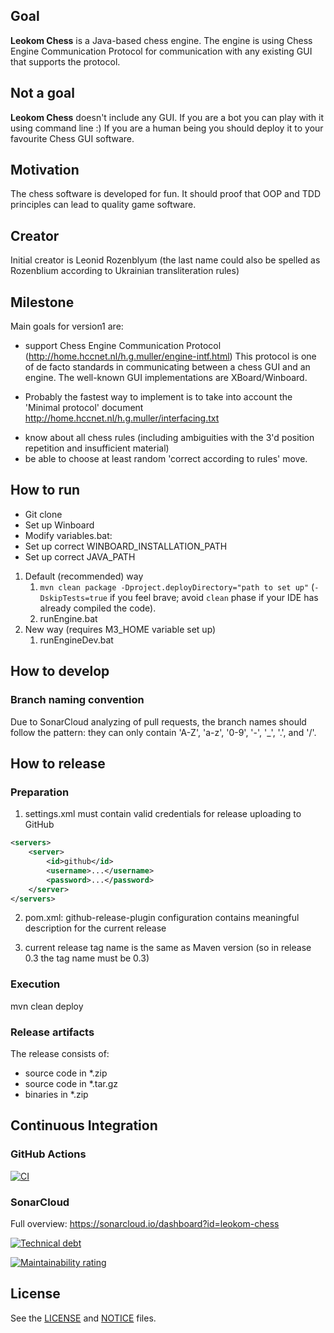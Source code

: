 ## Goal
**Leokom Chess** is a Java-based chess engine.
The engine is using Chess Engine Communication Protocol for communication with any existing GUI that supports the protocol.

## Not a goal
**Leokom Chess** doesn't include any GUI.
If you are a bot you can play with it using command line :)
If you are a human being you should deploy it to your favourite Chess GUI software. 

## Motivation
The chess software is developed for fun.
It should proof that OOP and TDD principles can lead to quality game software.

## Creator
Initial creator is Leonid Rozenblyum
(the last name could also be spelled as Rozenblium according to Ukrainian transliteration rules)

## Milestone
Main goals for version1 are:
* support Chess Engine Communication Protocol (http://home.hccnet.nl/h.g.muller/engine-intf.html)
This protocol is one of de facto standards in communicating between a chess GUI and an engine.
The well-known GUI implementations are XBoard/Winboard.
 + Probably the fastest way to implement is to take into account the 'Minimal protocol'
document http://home.hccnet.nl/h.g.muller/interfacing.txt
* know about all chess rules (including ambiguities with the 3'd position repetition and insufficient material)
* be able to choose at least random 'correct according to rules' move.

## How to run
* Git clone
* Set up Winboard
* Modify variables.bat:
 * Set up correct WINBOARD_INSTALLATION_PATH
 * Set up correct JAVA_PATH
 
1. Default (recommended) way
   1. `mvn clean package -Dproject.deployDirectory="path to set up"` 
   (`-DskipTests=true` if you feel brave; avoid `clean` phase if your IDE has already compiled the code).
   2. runEngine.bat
2. New way (requires M3_HOME variable set up)
   1. runEngineDev.bat
   
## How to develop
### Branch naming convention
Due to SonarCloud analyzing of pull requests, the branch names should follow the pattern: they can only contain 'A-Z', 'a-z', '0-9', '-', '_', '.', and '/'.
   
## How to release
### Preparation
1) settings.xml must contain valid credentials for release uploading to GitHub
```xml 
<servers>
    <server>
        <id>github</id>
        <username>...</username>
        <password>...</password>
    </server>
</servers>
```
2) pom.xml:
github-release-plugin configuration contains meaningful description for the current release

3) current release tag name is the same as Maven version (so in release 0.3 the tag name must be 0.3)

### Execution
mvn clean deploy

### Release artifacts
The release consists of:
* source code in *.zip
* source code in *.tar.gz
* binaries in *.zip   

## Continuous Integration
### GitHub Actions
[![CI](https://github.com/lrozenblyum/chess/actions/workflows/ci.yml/badge.svg)](https://github.com/lrozenblyum/chess/actions/workflows/ci.yml)

### SonarCloud
Full overview: https://sonarcloud.io/dashboard?id=leokom-chess

[![Technical debt](https://sonarcloud.io/api/project_badges/measure?project=leokom-chess&metric=sqale_index)](https://sonarcloud.io/component_measures?id=leokom-chess&metric=sqale_index)

[![Maintainability rating](https://sonarcloud.io/api/project_badges/measure?project=leokom-chess&metric=sqale_rating)](https://sonarcloud.io/component_measures?id=leokom-chess&metric=Maintainability)


## License
See the [LICENSE](LICENSE) and [NOTICE](NOTICE) files.
